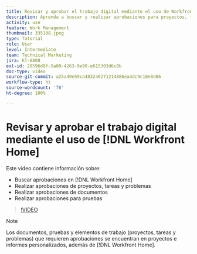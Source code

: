 ```yaml
---
title: Revisar y aprobar el trabajo digital mediante el uso de Workfront Inicio
description: Aprenda a buscar y realizar aprobaciones para proyectos, tareas, problemas, documentos y revisiones en [!DNL Workfront Home].
activity: use
feature: Work Management
thumbnail: 335108.jpeg
type: Tutorial
role: User
level: Intermediate
team: Technical Marketing
jira: KT-8808
exl-id: 20596d8f-5a00-4263-9e90-e615303d6c0b
doc-type: video
source-git-commit: a25a49e59ca483246271214886ea4dc9c10e8d66
workflow-type: ht
source-wordcount: '78'
ht-degree: 100%

---
```


# Revisar y aprobar el trabajo digital mediante el uso de [!DNL Workfront Home]

Este vídeo contiene información sobre:

* Buscar aprobaciones en [!DNL Workfront Home]
* Realizar aprobaciones de proyectos, tareas y problemas
* Realizar aprobaciones de documentos
* Realizar aprobaciones para pruebas

>[!VIDEO](https://video.tv.adobe.com/v/335108/?quality=12&learn=on)


>[!NOTE]
>
>Los documentos, pruebas y elementos de trabajo (proyectos, tareas y problemas) que requieren aprobaciones se encuentran en proyectos e informes personalizados, además de [!DNL Workfront Home].



<!---
learn more URLS
Approving work
Home area for Reviewers
Guides
Home overview for Reviewers
Issue page overview
--->
